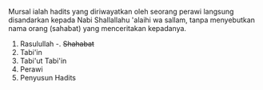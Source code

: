 Mursal ialah hadits yang diriwayatkan oleh seorang perawi langsung disandarkan kepada Nabi Shallallahu 'alaihi wa sallam, tanpa menyebutkan nama orang (sahabat) yang menceritakan kepadanya.

1. Rasulullah
   -. ~~Shahabat~~
2. Tabi'in
3. Tabi'ut Tabi'in
4. Perawi
5. Penyusun Hadits
